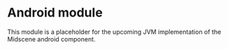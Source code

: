# Android module

This module is a placeholder for the upcoming JVM implementation of the Midscene android component.

